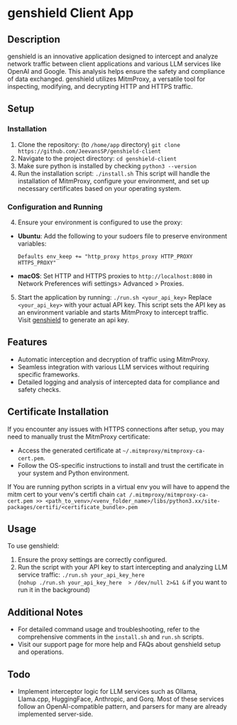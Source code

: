 # genshield Client App

## Description

genshield is an innovative application designed to intercept and analyze network traffic between client applications and various LLM services like OpenAI and Google. This analysis helps ensure the safety and compliance of data exchanged. genshield utilizes MitmProxy, a versatile tool for inspecting, modifying, and decrypting HTTP and HTTPS traffic.

## Setup

### Installation

1. Clone the repository: (to `/home/app` directory) 
   `git clone https://github.com/JeevansSP/genshield-client`
2. Navigate to the project directory:
   `cd genshield-client`
3. Make sure python is installed by checking
   `python3 --version`
4. Run the installation script:
   `./install.sh`
This script will handle the installation of MitmProxy, configure your environment, and set up necessary certificates based on your operating system.

### Configuration and Running

4. Ensure your environment is configured to use the proxy:
- **Ubuntu**: Add the following to your sudoers file to preserve environment variables:
  ```
  Defaults env_keep += "http_proxy https_proxy HTTP_PROXY HTTPS_PROXY"
  ```
- **macOS**: Set HTTP and HTTPS proxies to `http://localhost:8080` in Network Preferences wifi settings> Advanced > Proxies.

5. Start the application by running:
   `./run.sh <your_api_key>`
Replace `<your_api_key>` with your actual API key. This script sets the API key as an environment variable and starts MitmProxy to intercept traffic.  
Visit [genshield](https://genshield.web.app) to generate an api key.

## Features

- Automatic interception and decryption of traffic using MitmProxy.
- Seamless integration with various LLM services without requiring specific frameworks.
- Detailed logging and analysis of intercepted data for compliance and safety checks.

## Certificate Installation

If you encounter any issues with HTTPS connections after setup, you may need to manually trust the MitmProxy certificate:
- Access the generated certificate at `~/.mitmproxy/mitmproxy-ca-cert.pem`.
- Follow the OS-specific instructions to install and trust the certificate in your system and Python environment.
  
If You are running python scripts in a virtual env you will have to append the mitm cert to your venv's certifi chain
   `cat /.mitmproxy/mitmproxy-ca-cert.pem >> <path_to_venv>/<venv_folder_name>/libs/python3.xx/site-packages/certifi/<certificate_bundle>.pem`

## Usage

To use genshield:
1. Ensure the proxy settings are correctly configured.
2. Run the script with your API key to start intercepting and analyzing LLM service traffic:
   `./run.sh your_api_key_here`  
   (`nohup ./run.sh your_api_key_here  > /dev/null 2>&1 &` if you want to run it in the background)

## Additional Notes

- For detailed command usage and troubleshooting, refer to the comprehensive comments in the `install.sh` and `run.sh` scripts.
- Visit our support page for more help and FAQs about genshield setup and operations.

## Todo

- Implement interceptor logic for LLM services such as Ollama, Llama.cpp, HuggingFace, Anthropic, and Gorq. Most of these services follow an OpenAI-compatible pattern, and parsers for many are already implemented server-side.

